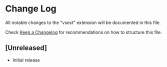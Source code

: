 # Change Log

All notable changes to the "vsext" extension will be documented in this file.

Check [Keep a Changelog](http://keepachangelog.com/) for recommendations on how to structure this file.

## [Unreleased]

- Initial release